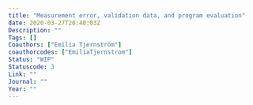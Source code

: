 ```yaml
---
title: "Measurement error, validation data, and program evaluation"
date: 2020-03-27T20:40:03Z
Description: ""
Tags: []
Coauthors: ["Emilia Tjernström"]
coauthorcodes: ["EmiliaTjernstrom"]
Status: "WIP"
Statuscode: 3
Link: ""
Journal: ""
Year: ""
---
```


